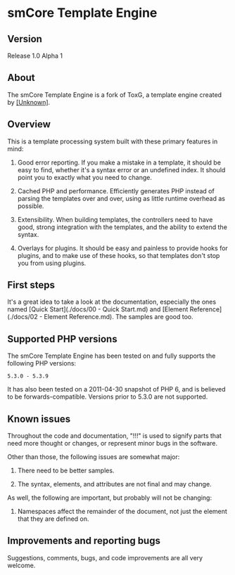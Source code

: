 # smCore Template Engine

## Version

Release 1.0 Alpha 1

## About

The smCore Template Engine is a fork of ToxG, a template engine created by [[Unknown]](http://www.unknownbrackets.com/).

## Overview

This is a template processing system built with these primary features in mind:

1. Good error reporting.
   If you make a mistake in a template, it should be easy to find, whether
   it's a syntax error or an undefined index.  It should point you to
   exactly what you need to change.

2. Cached PHP and performance.
   Efficiently generates PHP instead of parsing the templates over and
   over, using as little runtime overhead as possible.

3. Extensibility.
   When building templates, the controllers need to have good, strong
   integration with the templates, and the ability to extend the syntax.

4. Overlays for plugins.
   It should be easy and painless to provide hooks for plugins, and to make
   use of these hooks, so that templates don't stop you from using plugins.

## First steps

It's a great idea to take a look at the documentation, especially the ones named
[Quick Start](./docs/00 - Quick Start.md) and [Element Reference](./docs/02 - Element Reference.md). The samples are good too.

## Supported PHP versions

The smCore Template Engine has been tested on and fully supports the following
PHP versions:

	5.3.0 - 5.3.9

It has also been tested on a 2011-04-30 snapshot of PHP 6, and is believed to
be forwards-compatible. Versions prior to 5.3.0 are not supported.

## Known issues

Throughout the code and documentation, "!!!" is used to signify parts that need
more thought or changes, or represent minor bugs in the software.

Other than those, the following issues are somewhat major:

1. There need to be better samples.

2. The syntax, elements, and attributes are not final and may change.

As well, the following are important, but probably will not be changing:

1. Namespaces affect the remainder of the document, not just the element
   that they are defined on.

## Improvements and reporting bugs

Suggestions, comments, bugs, and code improvements are all very welcome.

